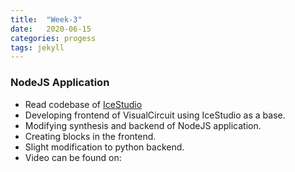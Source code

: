 ```yaml
---
title:  "Week-3"
date:   2020-06-15
categories: progess
tags: jekyll
---
```


### NodeJS Application

- Read codebase of [IceStudio](https://github.com/FPGAwars/icestudio)
- Developing frontend of VisualCircuit using IceStudio as a base.
- Modifying synthesis and backend of NodeJS application.
- Creating blocks in the frontend.
- Slight modification to python backend.
- Video can be found on: 
